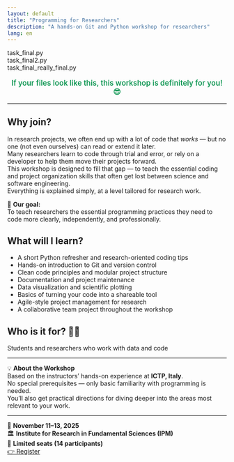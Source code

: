 ```yaml
---
layout: default
title: "Programming for Researchers"
description: "A hands-on Git and Python workshop for researchers"
lang: en
---
```


<div class="code-example">
<div class="code-line">task_final.py</div>
<div class="code-line">task_final2.py</div>
<div class="code-line">task_final_really_final.py</div>
</div>

<p style="text-align: center; font-size: 1.2em; color: #159957; font-weight: 600;">
If your files look like this, this workshop is definitely for you! 😎
</p>

---

## Why join?
In research projects, we often end up with a lot of code that *works* — but no one (not even ourselves) can read or extend it later.  
Many researchers learn to code through trial and error, or rely on a developer to help them move their projects forward.  
This workshop is designed to fill that gap — to teach the essential coding and project organization skills that often get lost between science and software engineering.  
Everything is explained simply, at a level tailored for research work.

🎯 **Our goal:**  
To teach researchers the essential programming practices they need to code more clearly, independently, and professionally.

## What will I learn?
- A short Python refresher and research-oriented coding tips  
- Hands-on introduction to Git and version control  
- Clean code principles and modular project structure  
- Documentation and project maintenance  
- Data visualization and scientific plotting  
- Basics of turning your code into a shareable tool  
- Agile-style project management for research  
- A collaborative team project throughout the workshop  

## Who is it for? 👩‍🔬
Students and researchers who work with data and code

---

💡 **About the Workshop**  
Based on the instructors’ hands-on experience at **ICTP, Italy**.  
No special prerequisites — only basic familiarity with programming is needed.  
You’ll also get practical directions for diving deeper into the areas most relevant to your work.

---

<div class="info-box">
<div class="info-item">📅 <strong>November 11–13, 2025</strong></div>
<div class="info-item">🏛 <strong>Institute for Research in Fundamental Sciences (IPM)</strong></div>
<div class="info-item">👥 <strong>Limited seats (14 participants)</strong></div>
</div>

<div class="btn-center">
<a href="https://digiform.ir/w3037f10f" class="register-btn" target="_blank">👉 Register</a>
</div>

